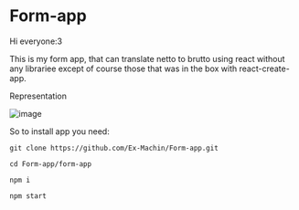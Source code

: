# Form-app

Hi everyone:3

This is my form app, that can translate netto to brutto using react without any librariee except of course 
those that was in the box with react-create-app. 

Representation

![image](https://user-images.githubusercontent.com/71015266/168644225-0cb4015f-06fb-4fce-9de4-30306b35ecdc.png)

So to install app you need: 

```
git clone https://github.com/Ex-Machin/Form-app.git
```
```
cd Form-app/form-app
```
```
npm i
```
```
npm start
```



